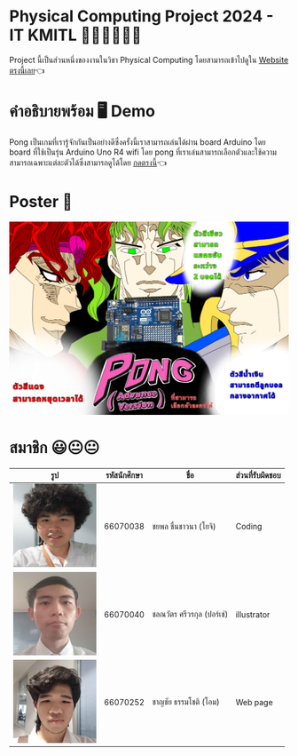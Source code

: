 # Physical Computing Project 2024 - IT KMITL 🧑‍💻🧑‍💻🧑‍💻
Project นี้เป็นส่วนหนึ่งของงานในวิชา Physical Computing โดยสามารถเข้าไปดูใน [Website ตรงนี้เลย](https://66070252.github.io/Arduino-Pong-Game/)👈

# คำอธิบายพร้อม 🖥️ Demo
Pong เป็นเกมที่เรารู้จักกันเป็นอย่างดีซึ่งครั้งนี้เราสามารถเล่นได้ผ่าน board Arduino โดย board ที่ใช้เป็นรุ่น Arduino Uno R4 wifi โดย pong ที่เราเล่นสามารถเลือกตัวและใช้ความสามารถเฉพาะแต่ละตัวได้ซึ่งสามารถดูได้โดย [กดตรงนี้](https://youtu.be/22YZ9LpsVXY)👈

# Poster 🎩
<img src="assets/poster.png" alt="Poster" width="800">

# สมาชิก 😃😐😐

| รูป | รหัสนักศึกษา     | ชื่อ                  | ส่วนที่รับผิดชอบ               |
| --- | -------- | --------------------- | ------------------------------ |
|   <img height="150" src="assets/1.jpg" width="150"/>  | 66070038 | ชยพล ชื่นชาวนา (โยจิ)  | Coding               |
|   <img height="150" src="assets/2.jpg" width="150"/>  | 66070040 | ชลณวัตร ศรีวรกุล (ปอร์เช่)| illustrator              |
|   <img height="150" src="assets/3.jpg" width="150"/>  | 66070252 | ชาญชัย ธรรมโชติ  (โอม)  | Web page     |
